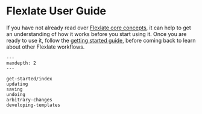 # Flexlate User Guide

If you have not already read over [Flexlate core concepts](../core-concepts.md),
it can help to get an understanding of how it works before you start using it.
Once you are ready to use it, follow the 
[getting started guide](get-started/index.md), before coming back to learn 
about other Flexlate workflows.

```{toctree}
---
maxdepth: 2
---

get-started/index
updating
saving
undoing
arbitrary-changes
developing-templates
```